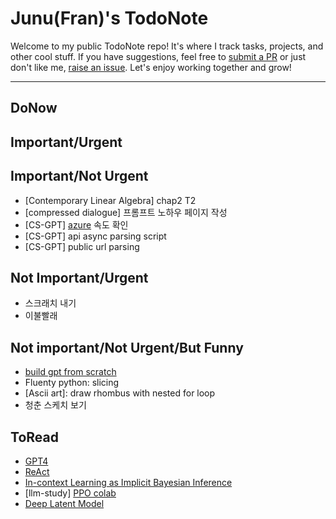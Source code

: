 # Junu(Fran)'s TodoNote
Welcome to my public TodoNote repo! It's where I track tasks, projects, and other cool stuff.
If you have suggestions, feel free to [submit a PR](https://github.com/junuMoon/TodoNote/pulls) or just don't like me, [raise an issue](https://github.com/junuMoon/TodoNote/issues).
Let's enjoy working together and grow!

---

## DoNow

## Important/Urgent
    
## Important/Not Urgent
- [Contemporary Linear Algebra] chap2 T2
- [compressed dialogue] 프롬프트 노하우 페이지 작성
- [CS-GPT] [azure](https://customervoice.microsoft.com/Pages/ResponsePage.aspx?id=v4j5cvGGr0GRqy180BHbR7en2Ais5pxKtso_Pz4b1_xUOFA5Qk1UWDRBMjg0WFhPMkIzTzhKQ1dWNyQlQCN0PWcu) 속도 확인 
- [CS-GPT] api async parsing script
- [CS-GPT] public url parsing

## Not Important/Urgent
- 스크래치 내기
- 이불빨래

## Not important/Not Urgent/But Funny
- [build gpt from scratch](https://youtu.be/kCc8FmEb1nY)
- Fluenty python: slicing
- [Ascii art]: draw rhombus with nested for loop
- 청춘 스케치 보기

## ToRead
- [GPT4](https://arxiv.org/pdf/2303.08774.pdf)
- [ReAct](https://arxiv.org/pdf/2210.03629.pdf)
- [In-context Learning as Implicit Bayesian Inference](https://arxiv.org/pdf/2111.02080.pdf) 
- [llm-study] [PPO colab](https://colab.research.google.com/drive/1tHY9HldOkZjjhdjbAOzY9wVxLtAuDLdl?usp=sharing) 
- [Deep Latent Model](https://arxiv.org/pdf/1812.06834.pdf)

